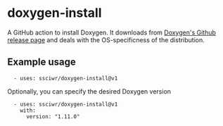 # doxygen-install

A GitHub action to install Doxygen. It downloads from [Doxygen's Github release page](https://github.com/doxygen/doxygen/releases) and deals with the OS-specificness of the distribution.

## Example usage

```
  - uses: ssciwr/doxygen-install@v1
```

Optionally, you can specify the desired Doxygen version

```
  - uses: ssciwr/doxygen-install@v1
    with:
      version: "1.11.0"
```

